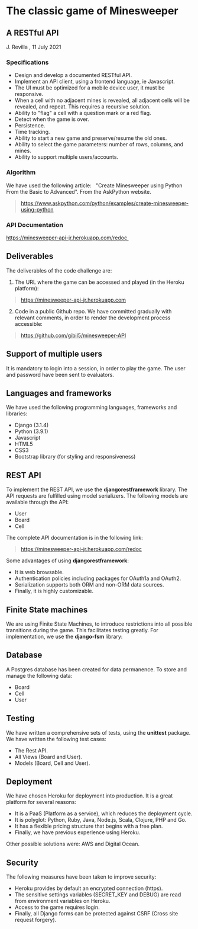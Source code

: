 # The classic game of Minesweeper 
## A RESTful API

J. Revilla , 11 July 2021

### Specifications
- Design and develop a documented RESTful API.
- Implement an API client, using a frontend language, ie Javascript.
- The UI must be optimized for a mobile device user, it must be responsive.  
- When a cell with no adjacent mines is revealed, all adjacent cells will be revealed, and repeat. 
  This requires a recursive solution.
- Ability to "flag" a cell with a question mark or a red flag.
- Detect when the game is over.
- Persistence.
- Time tracking.
- Ability to start a new game and preserve/resume the old ones.
- Ability to select the game parameters: number of rows, columns, and mines.
- Ability to support multiple users/accounts.

### Algorithm
We have used the following article:  
"Create Minesweeper using Python From the Basic to Advanced". 
From the AskPython website.
> https://www.askpython.com/python/examples/create-minesweeper-using-python


### API Documentation
https://minesweeper-api-jr.herokuapp.com/redoc 


## Deliverables 
The deliverables of the code challenge are:

1. The URL where the game can be accessed and played (in the  Heroku platform):
>https://minesweeper-api-jr.herokuapp.com

2. Code in a public Github repo. We have committed gradually with relevant comments, in order to render the development process accessible:
>https://github.com/gibil5/minesweeper-API



## Support of multiple users
It is mandatory to login into a session, in order to play the game. 
The user and password have been sent to evaluators. 


## Languages and frameworks
We have used the following programming languages, frameworks and libraries:
* Django (3.1.4)
* Python (3.9.1)
* Javascript 
* HTML5
* CSS3
* Bootstrap library (for styling and responsiveness)


## REST API
To implement the REST API, we use the **djangorestframework** library. The API requests are fulfilled using model serializers.
The following models are available through the API:
* User
* Board
* Cell  

The complete API documentation is in the following link:

>https://minesweeper-api-jr.herokuapp.com/redoc

Some advantages of using **djangorestframework**:
* It is web browsable.
* Authentication policies including packages for OAuth1a and OAuth2.
* Serialization supports both ORM and non-ORM data sources.
* Finally, it is highly customizable.


## Finite State machines 
We are using Finite State Machines, to introduce restrictions into all possible transitions during the game. This facilitates testing greatly. For implementation, we use the **django-fsm** library:


## Database
A Postgres database has been created for data permanence.
To store and manage the following data:
* Board 
* Cell 
* User 



## Testing 
We have written a comprehensive sets of tests, using the **unittest** package. We have written  the following test cases:
* The Rest API.
* All Views (Board and User).
* Models (Board, Cell and User).


## Deployment 
We have chosen Heroku for deployment into production. It is a great platform for several reasons:
* It is a PaaS (Platform as a service), which reduces the  deployment cycle. 
* It is polyglot: Python, Ruby, Java, Node.js, Scala, Clojure, PHP and Go.
* It has a flexible pricing structure that begins with a free plan. 
* Finally, we have previous experience using Heroku.

Other possible solutions were: AWS and Digital Ocean. 


## Security 
The following measures have been taken to improve security:
* Heroku provides by default an encrypted connection (https).
* The sensitive settings variables (SECRET_KEY and DEBUG) are read from environment variables on Heroku. 
* Access to the game requires login. 
* Finally, all Django forms can be protected against CSRF (Cross site request forgery).
